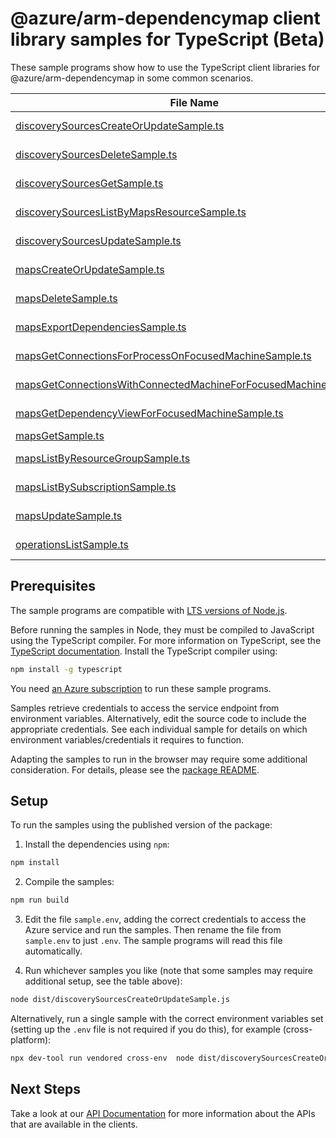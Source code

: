 # @azure/arm-dependencymap client library samples for TypeScript (Beta)

These sample programs show how to use the TypeScript client libraries for @azure/arm-dependencymap in some common scenarios.

| **File Name**                                                                                                                     | **Description**                                                                                                                               |
| --------------------------------------------------------------------------------------------------------------------------------- | --------------------------------------------------------------------------------------------------------------------------------------------- |
| [discoverySourcesCreateOrUpdateSample.ts][discoverysourcescreateorupdatesample]                                                   | create a DiscoverySourceResource x-ms-original-file: 2025-01-31-preview/DiscoverySources_CreateOrUpdate.json                                  |
| [discoverySourcesDeleteSample.ts][discoverysourcesdeletesample]                                                                   | delete a DiscoverySourceResource x-ms-original-file: 2025-01-31-preview/DiscoverySources_Delete.json                                          |
| [discoverySourcesGetSample.ts][discoverysourcesgetsample]                                                                         | get a DiscoverySourceResource x-ms-original-file: 2025-01-31-preview/DiscoverySources_Get.json                                                |
| [discoverySourcesListByMapsResourceSample.ts][discoverysourceslistbymapsresourcesample]                                           | list DiscoverySourceResource resources by MapsResource x-ms-original-file: 2025-01-31-preview/DiscoverySources_ListByMapsResource.json        |
| [discoverySourcesUpdateSample.ts][discoverysourcesupdatesample]                                                                   | update a DiscoverySourceResource x-ms-original-file: 2025-01-31-preview/DiscoverySources_Update.json                                          |
| [mapsCreateOrUpdateSample.ts][mapscreateorupdatesample]                                                                           | create a MapsResource x-ms-original-file: 2025-01-31-preview/Maps_CreateOrUpdate.json                                                         |
| [mapsDeleteSample.ts][mapsdeletesample]                                                                                           | delete a MapsResource x-ms-original-file: 2025-01-31-preview/Maps_Delete.json                                                                 |
| [mapsExportDependenciesSample.ts][mapsexportdependenciessample]                                                                   | export dependencies x-ms-original-file: 2025-01-31-preview/Maps_ExportDependencies.json                                                       |
| [mapsGetConnectionsForProcessOnFocusedMachineSample.ts][mapsgetconnectionsforprocessonfocusedmachinesample]                       | get network connections of a process x-ms-original-file: 2025-01-31-preview/Maps_GetConnectionsForProcessOnFocusedMachine.json                |
| [mapsGetConnectionsWithConnectedMachineForFocusedMachineSample.ts][mapsgetconnectionswithconnectedmachineforfocusedmachinesample] | get network connections between machines x-ms-original-file: 2025-01-31-preview/Maps_GetConnectionsWithConnectedMachineForFocusedMachine.json |
| [mapsGetDependencyViewForFocusedMachineSample.ts][mapsgetdependencyviewforfocusedmachinesample]                                   | get dependency map of single machine x-ms-original-file: 2025-01-31-preview/Maps_GetDependencyViewForFocusedMachine.json                      |
| [mapsGetSample.ts][mapsgetsample]                                                                                                 | get a MapsResource x-ms-original-file: 2025-01-31-preview/Maps_Get.json                                                                       |
| [mapsListByResourceGroupSample.ts][mapslistbyresourcegroupsample]                                                                 | list MapsResource resources by resource group x-ms-original-file: 2025-01-31-preview/Maps_ListByResourceGroup.json                            |
| [mapsListBySubscriptionSample.ts][mapslistbysubscriptionsample]                                                                   | list MapsResource resources by subscription ID x-ms-original-file: 2025-01-31-preview/Maps_ListBySubscription.json                            |
| [mapsUpdateSample.ts][mapsupdatesample]                                                                                           | update a MapsResource x-ms-original-file: 2025-01-31-preview/Maps_Update.json                                                                 |
| [operationsListSample.ts][operationslistsample]                                                                                   | list the operations for the provider x-ms-original-file: 2025-01-31-preview/Operations_List.json                                              |

## Prerequisites

The sample programs are compatible with [LTS versions of Node.js](https://github.com/nodejs/release#release-schedule).

Before running the samples in Node, they must be compiled to JavaScript using the TypeScript compiler. For more information on TypeScript, see the [TypeScript documentation][typescript]. Install the TypeScript compiler using:

```bash
npm install -g typescript
```

You need [an Azure subscription][freesub] to run these sample programs.

Samples retrieve credentials to access the service endpoint from environment variables. Alternatively, edit the source code to include the appropriate credentials. See each individual sample for details on which environment variables/credentials it requires to function.

Adapting the samples to run in the browser may require some additional consideration. For details, please see the [package README][package].

## Setup

To run the samples using the published version of the package:

1. Install the dependencies using `npm`:

```bash
npm install
```

2. Compile the samples:

```bash
npm run build
```

3. Edit the file `sample.env`, adding the correct credentials to access the Azure service and run the samples. Then rename the file from `sample.env` to just `.env`. The sample programs will read this file automatically.

4. Run whichever samples you like (note that some samples may require additional setup, see the table above):

```bash
node dist/discoverySourcesCreateOrUpdateSample.js
```

Alternatively, run a single sample with the correct environment variables set (setting up the `.env` file is not required if you do this), for example (cross-platform):

```bash
npx dev-tool run vendored cross-env  node dist/discoverySourcesCreateOrUpdateSample.js
```

## Next Steps

Take a look at our [API Documentation][apiref] for more information about the APIs that are available in the clients.

[discoverysourcescreateorupdatesample]: https://github.com/Azure/azure-sdk-for-js/blob/main/sdk/dependencymap/arm-dependencymap/samples/v1-beta/typescript/src/discoverySourcesCreateOrUpdateSample.ts
[discoverysourcesdeletesample]: https://github.com/Azure/azure-sdk-for-js/blob/main/sdk/dependencymap/arm-dependencymap/samples/v1-beta/typescript/src/discoverySourcesDeleteSample.ts
[discoverysourcesgetsample]: https://github.com/Azure/azure-sdk-for-js/blob/main/sdk/dependencymap/arm-dependencymap/samples/v1-beta/typescript/src/discoverySourcesGetSample.ts
[discoverysourceslistbymapsresourcesample]: https://github.com/Azure/azure-sdk-for-js/blob/main/sdk/dependencymap/arm-dependencymap/samples/v1-beta/typescript/src/discoverySourcesListByMapsResourceSample.ts
[discoverysourcesupdatesample]: https://github.com/Azure/azure-sdk-for-js/blob/main/sdk/dependencymap/arm-dependencymap/samples/v1-beta/typescript/src/discoverySourcesUpdateSample.ts
[mapscreateorupdatesample]: https://github.com/Azure/azure-sdk-for-js/blob/main/sdk/dependencymap/arm-dependencymap/samples/v1-beta/typescript/src/mapsCreateOrUpdateSample.ts
[mapsdeletesample]: https://github.com/Azure/azure-sdk-for-js/blob/main/sdk/dependencymap/arm-dependencymap/samples/v1-beta/typescript/src/mapsDeleteSample.ts
[mapsexportdependenciessample]: https://github.com/Azure/azure-sdk-for-js/blob/main/sdk/dependencymap/arm-dependencymap/samples/v1-beta/typescript/src/mapsExportDependenciesSample.ts
[mapsgetconnectionsforprocessonfocusedmachinesample]: https://github.com/Azure/azure-sdk-for-js/blob/main/sdk/dependencymap/arm-dependencymap/samples/v1-beta/typescript/src/mapsGetConnectionsForProcessOnFocusedMachineSample.ts
[mapsgetconnectionswithconnectedmachineforfocusedmachinesample]: https://github.com/Azure/azure-sdk-for-js/blob/main/sdk/dependencymap/arm-dependencymap/samples/v1-beta/typescript/src/mapsGetConnectionsWithConnectedMachineForFocusedMachineSample.ts
[mapsgetdependencyviewforfocusedmachinesample]: https://github.com/Azure/azure-sdk-for-js/blob/main/sdk/dependencymap/arm-dependencymap/samples/v1-beta/typescript/src/mapsGetDependencyViewForFocusedMachineSample.ts
[mapsgetsample]: https://github.com/Azure/azure-sdk-for-js/blob/main/sdk/dependencymap/arm-dependencymap/samples/v1-beta/typescript/src/mapsGetSample.ts
[mapslistbyresourcegroupsample]: https://github.com/Azure/azure-sdk-for-js/blob/main/sdk/dependencymap/arm-dependencymap/samples/v1-beta/typescript/src/mapsListByResourceGroupSample.ts
[mapslistbysubscriptionsample]: https://github.com/Azure/azure-sdk-for-js/blob/main/sdk/dependencymap/arm-dependencymap/samples/v1-beta/typescript/src/mapsListBySubscriptionSample.ts
[mapsupdatesample]: https://github.com/Azure/azure-sdk-for-js/blob/main/sdk/dependencymap/arm-dependencymap/samples/v1-beta/typescript/src/mapsUpdateSample.ts
[operationslistsample]: https://github.com/Azure/azure-sdk-for-js/blob/main/sdk/dependencymap/arm-dependencymap/samples/v1-beta/typescript/src/operationsListSample.ts
[apiref]: https://learn.microsoft.com/javascript/api/@azure/arm-dependencymap?view=azure-node-preview
[freesub]: https://azure.microsoft.com/free/
[package]: https://github.com/Azure/azure-sdk-for-js/tree/main/sdk/dependencymap/arm-dependencymap/README.md
[typescript]: https://www.typescriptlang.org/docs/home.html
